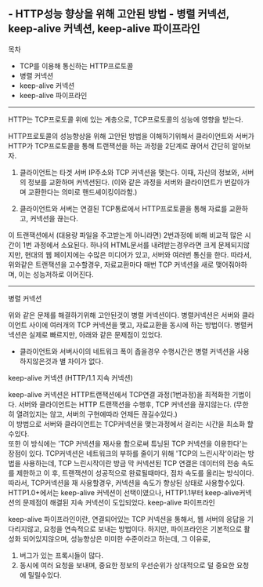 ## -   HTTP성능 향상을 위해 고안된 방법 - 병렬 커넥션, keep-alive 커넥션, keep-alive 파이프라인

목차
- TCP를 이용해 통신하는 HTTP프로토콜
- 병렬 커넥션
- keep-alive 커넥션
- keep-alive 파이프라인

---

HTTP는 TCP프로토콜 위에 있는 계층으로, TCP프로토콜의 성능에 영향을 받는다.

HTTP프로토콜의 성능향상을 위해 고안된 방법을 이해하기위해서 클라이언트와 서버가 HTTP가 TCP프로토콜을 통해 트랜잭션을 하는 과정을 2단계로 끊어서 간단히 알아보자.

1. 클라이언트는 타겟 서버 IP주소와 TCP 커넥션을 맺는다. 이때, 자신의 정보와, 서버의 정보를 교환하며 커넥션된다. (이와 같은 과정을 서버와 클라이언트가 번갈아가며 교환한다는 의미로 핸드셰이킹이라함.)

2. 클라이언트와 서버는 연결된 TCP통로에서 HTTP프로토콜을 통해 자료를 교환하고, 커넥션을 끊는다.

이 트랜잭션에서 (대용량 파일을 주고받는게 아니라면) 2번과정에 비해 비교적 많은 시간이 1번 과정에서 소요된다. 
하나의 HTML문서를 내려받는경우라면 크게 문제되지않지만, 현대의 웹 페이지에는 수많은 미디어가 있고, 서버와 여러번 통신을 한다. 따라서, 위와같은 트랜잭션을 고수할경우, 자료교환마다 매번 TCP 커넥션을 새로 맺어줘야하며, 이는 성능저하로 이어진다.

---
병렬 커넥션   

위와 같은 문제를 해결하기위해 고안된것이 병렬 커넥션이다.
병렬커넥션은 서버와 클라이언트 사이에 여러개의 TCP 커넥션을 맺고, 자료교환을 동시에 하는 방법이다.
병렬커넥션은 실제로 빠르지만, 아래와 같은 문제점이 있었다.

- 클라이언트와 서버사이의 네트워크 폭이 좁을경우 수행시간은 병렬 커넥션을 사용하지않은것과 별 차이가 없다.

keep-alive 커넥션 (HTTP/1.1 지속 커넥션)

keep-alive 커넥션은 HTTP트랜잭션에서 TCP연결 과정(1번과정)을 최적화한 기법이다. 
서버와 클라이언트는 HTTP 트랜잭션을 수행후, TCP 커넥션을 끊지않는다. (무한히 열려있지는 않고, 서버의 구현에따라 언제든 끊길수있다.)   
이 방법으로 서버와 클라이언트는 TCP커넥션을 맺는과정에서 걸리는 시간을 최소화 할수있다.   
또한 이 방식에는 'TCP 커넥션을 재사용 함으로써 튜닝된 TCP 커넥션을 이용한다'는 장점이 있다. TCP커넥션은 네트워크의 부하를 줄이기 위해 'TCP의 느린시작'이라는 방법을 사용하는데, TCP 느린시작이란 방금 막 커넥션된 TCP 연결은 데이터의 전송 속도를 제한하고 이 후, 트랜잭션이 성공적으로 완료될때마다, 점차 속도를 올리는 방식이다. 따라서, TCP커넥션을 재 사용할경우, 커넥션을 속도가 향상된 상태로 사용할수있다.  
HTTP1.0+에서는 keep-alive 커넥션이 선택이였으나, HTTP1.1부터 keep-alive커넥션의 문제점이 해결된 지속 커넥션이 도입되었다.
keep-alive 파이프라인

keep-alive 파이프라인이란, 연결되어있는 TCP 커넥션을 통해서, 웹 서버의 응답을 기다리지않고, 요청을 연속적으로 보내는 방법이다.
하지만, 파이프라인은 기본적으로 활성화 되어있지않으며, 성능향상은 미미한 수준이라고 하는데, 그 이유로,
1. 버그가 있는 프록시들이 많다.
2. 동시에 여러 요청을 보내며, 중요한 정보의 우선순위가 상대적으로 덜 중요한 요청에 밀릴수있다. 
